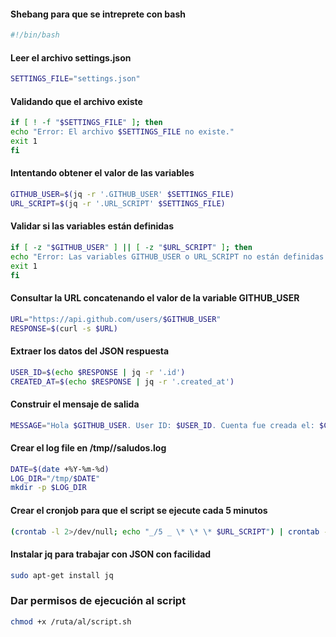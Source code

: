 #### Shebang para que se intreprete con bash

```bash
#!/bin/bash
```

#### Leer el archivo settings.json

```bash
SETTINGS_FILE="settings.json"
```

#### Validando que el archivo existe

```bash
if [ ! -f "$SETTINGS_FILE" ]; then
echo "Error: El archivo $SETTINGS_FILE no existe."
exit 1
fi
```

#### Intentando obtener el valor de las variables

```bash
GITHUB_USER=$(jq -r '.GITHUB_USER' $SETTINGS_FILE)
URL_SCRIPT=$(jq -r '.URL_SCRIPT' $SETTINGS_FILE)
```

#### Validar si las variables están definidas

```bash
if [ -z "$GITHUB_USER" ] || [ -z "$URL_SCRIPT" ]; then
echo "Error: Las variables GITHUB_USER o URL_SCRIPT no están definidas en $SETTINGS_FILE."
exit 1
fi
```

#### Consultar la URL concatenando el valor de la variable GITHUB_USER

```bash
URL="https://api.github.com/users/$GITHUB_USER"
RESPONSE=$(curl -s $URL)
```

#### Extraer los datos del JSON respuesta

```bash
USER_ID=$(echo $RESPONSE | jq -r '.id')
CREATED_AT=$(echo $RESPONSE | jq -r '.created_at')
```

#### Construir el mensaje de salida

```bash
MESSAGE="Hola $GITHUB_USER. User ID: $USER_ID. Cuenta fue creada el: $CREATED_AT."
```

#### Crear el log file en /tmp/<fecha>/saludos.log

```bash
DATE=$(date +%Y-%m-%d)
LOG_DIR="/tmp/$DATE"
mkdir -p $LOG_DIR
```

#### Crear el cronjob para que el script se ejecute cada 5 minutos

```bash
(crontab -l 2>/dev/null; echo "_/5 _ \* \* \* $URL_SCRIPT") | crontab -
```

#### Instalar jq para trabajar con JSON con facilidad

```bash
sudo apt-get install jq
```

### Dar permisos de ejecución al script

```bash
chmod +x /ruta/al/script.sh
```
